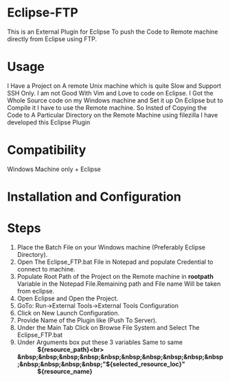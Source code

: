 # Eclipse-FTP
This is an External Plugin for Eclipse To push the Code to Remote machine directly from Eclipse using FTP.

# Usage
I Have a Project on A remote Unix machine which is quite Slow and  Support SSH Only.
I am not Good With Vim and Love to code on Eclipse.
I Got the Whole Source code on my Windows machine and Set it up On Eclipse but to Compile it I have to use the Remote machine.
So Insted of Copying the Code to A Particular Directory on the Remote Machine using filezilla I have developed this Eclipse Plugin

#  Compatibility
Windows Machine only + Eclipse 

# Installation and Configuration 
#    Steps
1. Place the Batch File on your Windows machine (Preferably Eclipse Directory).
2. Open The Eclipse_FTP.bat File in Notepad and populate Credential to connect to machine.
3. Populate Root Path of the Project on the Remote machine in <b>rootpath </b> Variable in the Notepad File.Remaining path and File name  Will be taken from eclipse.
3. Open Eclipse and Open the Project.
4. GoTo: Run->External Tools->External Tools Configuration
5. Click on New Launch Configuration.
6. Provide Name of the Plugin like  (Push To Server).
7. Under the Main Tab Click on Browse File System and Select The Eclipse_FTP.bat 
8. Under Arguments box put these 3 variables Same to same 
<br><b>
&nbsp;&nbsp;&nbsp;&nbsp;&nbsp;&nbsp;&nbsp;&nbsp;&nbsp;&nbsp;&nbsp;&nbsp;&nbsp;&nbsp;${resource_path}<br>
&nbsp;&nbsp;&nbsp;&nbsp;&nbsp;&nbsp;&nbsp;&nbsp;&nbsp;&nbsp;&nbsp;&nbsp;&nbsp;&nbsp;"${selected_resource_loc}"<br>
&nbsp;&nbsp;&nbsp;&nbsp;&nbsp;&nbsp;&nbsp;&nbsp;&nbsp;&nbsp;&nbsp;&nbsp;&nbsp;&nbsp;${resource_name}</b><br><br><br>
                  

